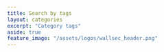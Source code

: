 ```yaml
---
title: Search by tags
layout: categories
excerpt: "Category tags"
aside: true
feature_image: "/assets/logos/wallsec_header.png"
---
```

